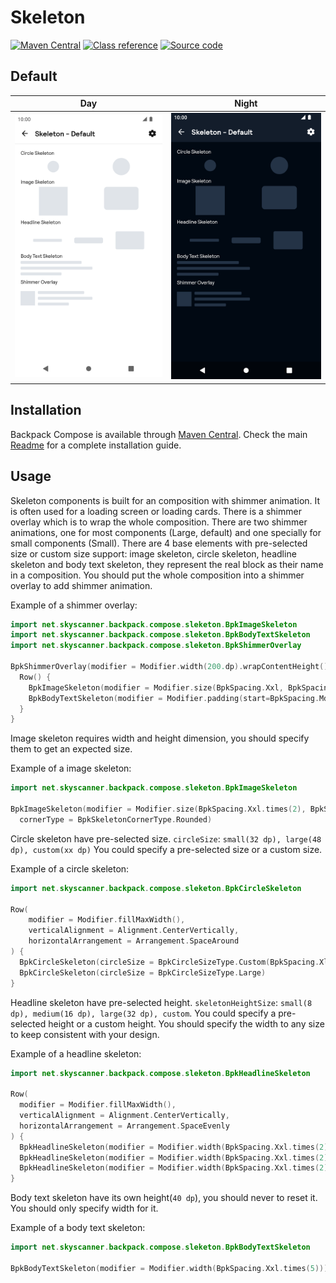 # Skeleton

[![Maven Central](https://img.shields.io/maven-central/v/net.skyscanner.backpack/backpack-compose)](https://search.maven.org/artifact/net.skyscanner.backpack/backpack-compose)
[![Class reference](https://img.shields.io/badge/Class%20reference-Android-blue)](https://backpack.github.io/android/backpack-compose/net.skyscanner.backpack.compose.skeleton)
[![Source code](https://img.shields.io/badge/Source%20code-GitHub-lightgrey)](https://github.com/Skyscanner/backpack-android/tree/main/backpack-compose/src/main/kotlin/net/skyscanner/backpack/compose/skeleton)

## Default

| Day | Night |
| --- | --- |
| <img src="https://raw.githubusercontent.com/Skyscanner/backpack-android/main/docs/compose/Skeleton/screenshots/default.png" alt="Skeleton component" width="375" /> |<img src="https://raw.githubusercontent.com/Skyscanner/backpack-android/main/docs/compose/Skeleton/screenshots/default_dm.png" alt="Skeleton component - dark mode" width="375" /> |

## Installation

Backpack Compose is available through [Maven Central](https://search.maven.org/artifact/net.skyscanner.backpack/backpack-compose). Check the main [Readme](https://github.com/skyscanner/backpack-android#installation) for a complete installation guide.

## Usage
Skeleton components is built for an composition with shimmer animation. It is often used for a loading screen or loading cards.
There is a shimmer overlay which is to wrap the whole composition.
There are two shimmer animations, one for most components (Large, default) and one specially for small components (Small).
There are 4 base elements with pre-selected size or custom size support: image skeleton, circle skeleton, headline skeleton and body text skeleton,
they represent the real block as their name in a composition.
You should put the whole composition into a shimmer overlay to add shimmer animation.

Example of a shimmer overlay:

```Kotlin
import net.skyscanner.backpack.compose.sleketon.BpkImageSkeleton
import net.skyscanner.backpack.compose.sleketon.BpkBodyTextSkeleton
import net.skyscanner.backpack.compose.sleketon.BpkShimmerOverlay

BpkShimmerOverlay(modifier = Modifier.width(200.dp).wrapContentHeight()){
  Row() {
    BpkImageSkeleton(modifier = Modifier.size(BpkSpacing.Xxl, BpkSpacing.Xxl))
    BpkBodyTextSkeleton(modifier = Modifier.padding(start=BpkSpacing.Md).width(152.dp))
  }
}
```

Image skeleton requires width and height dimension, you should specify them to get an expected size.

Example of a image skeleton:

```Kotlin
import net.skyscanner.backpack.compose.sleketon.BpkImageSkeleton

BpkImageSkeleton(modifier = Modifier.size(BpkSpacing.Xxl.times(2), BpkSpacing.Xxl.times(2)),
  cornerType = BpkSkeletonCornerType.Rounded)
```

Circle skeleton have pre-selected size.
`circleSize`: `small(32 dp), large(48 dp), custom(xx dp)`
You could specify a pre-selected size or a custom size.

Example of a circle skeleton:

```Kotlin
import net.skyscanner.backpack.compose.sleketon.BpkCircleSkeleton

Row(
    modifier = Modifier.fillMaxWidth(),
    verticalAlignment = Alignment.CenterVertically,
    horizontalArrangement = Arrangement.SpaceAround
) {
  BpkCircleSkeleton(circleSize = BpkCircleSizeType.Custom(BpkSpacing.Xl))
  BpkCircleSkeleton(circleSize = BpkCircleSizeType.Large)
}
```

Headline skeleton have pre-selected height.
`skeletonHeightSize`: `small(8 dp), medium(16 dp), large(32 dp), custom`.
You could specify a pre-selected height or a custom height.
You should specify the width to any size to keep consistent with your design.

Example of a headline skeleton:

```Kotlin
import net.skyscanner.backpack.compose.sleketon.BpkHeadlineSkeleton

Row(
  modifier = Modifier.fillMaxWidth(),
  verticalAlignment = Alignment.CenterVertically,
  horizontalArrangement = Arrangement.SpaceEvenly
) {
  BpkHeadlineSkeleton(modifier = Modifier.width(BpkSpacing.Xxl.times(2)), BpkSkeletonSizeType.Small)
  BpkHeadlineSkeleton(modifier = Modifier.width(BpkSpacing.Xxl.times(2)), BpkSkeletonSizeType.Medium)
  BpkHeadlineSkeleton(modifier = Modifier.width(BpkSpacing.Xxl.times(2)).height(50.dp), BpkSkeletonSizeType.Custom)
}
```

Body text skeleton have its own height(`40 dp`), you should never to reset it. You should only specify width for it.

Example of a body text skeleton:

```Kotlin
import net.skyscanner.backpack.compose.sleketon.BpkBodyTextSkeleton

BpkBodyTextSkeleton(modifier = Modifier.width(BpkSpacing.Xxl.times(5)))
```
